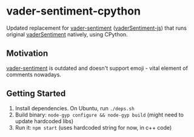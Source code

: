 # vader-sentiment-cpython

Updated replacement for [vader-sentiment](https://www.npmjs.com/package/vader-sentiment) ([vaderSentiment-js](https://github.com/vaderSentiment/vaderSentiment-js)) that runs original [vaderSentiment](https://github.com/cjhutto/vaderSentiment) natively, using CPython.

## Motivation

[vader-sentiment](https://www.npmjs.com/package/vader-sentiment) is outdated and doesn't support emoji - vital element of comments nowadays.

## Getting Started

1. Install dependencies. On Ubuntu, run `./deps.sh`
1. Build binary: `node-gyp configure && node-gyp build` (might need to update hardcoded libs)
1. Run it: `npm start` (uses hardcoded string for now, in c++ code)
